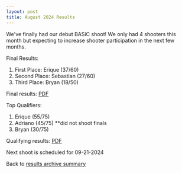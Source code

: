 ```yaml
---
layout: post
title: August 2024 Results
---
```


We've finally had our debut BASiC shoot! We only had 4 shooters this month but expecting to increase shooter participation in the next few months.

Final Results:
1. First Place: Erique (37/60)
2. Second Place: Sebastian (27/60)
3. Third Place: Bryan (18/50)

Final results: <a href="/results-archive/finals-score-template.pdf" target="_blank" rel="noreferrer noopener">PDF</a>

Top Qualifiers:
1. Erique (55/75)
2. Adriano (45/75) **did not shoot finals
3. Bryan (30/75)

Qualifying results: <a href="/results-archive/quali-score-template.pdf">PDF</a>

Next shoot is scheduled for 09-21-2024

Back to <a href="/blog.html">results archive summary</a>

